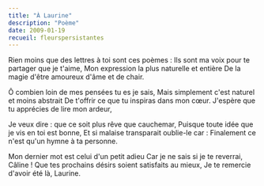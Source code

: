 ```yaml
---
title: "À Laurine"
description: "Poème"
date: 2009-01-19
recueil: fleurspersistantes
---
```


Rien moins que des lettres à toi sont ces poèmes :
Ils sont ma voix pour te partager que je t'aime,
Mon expression la plus naturelle et entière
De la magie d'être amoureux d'âme et de chair.

Ô combien loin de mes pensées tu es je sais,
Mais simplement c'est naturel et moins abstrait
De t'offrir ce que tu inspiras dans mon cœur.
J'espère que tu apprécies de lire mon ardeur,

Je veux dire : que ce soit plus rêve que cauchemar,
Puisque toute idée que je vis en toi est bonne,
Et si malaise transparait oublie-le car :
Finalement ce n'est qu'un hymne à ta personne.

Mon dernier mot est celui d'un petit adieu
Car je ne sais si je te reverrai, Câline !
Que tes prochains désirs soient satisfaits au mieux,
Je te remercie d'avoir été là, Laurine.
